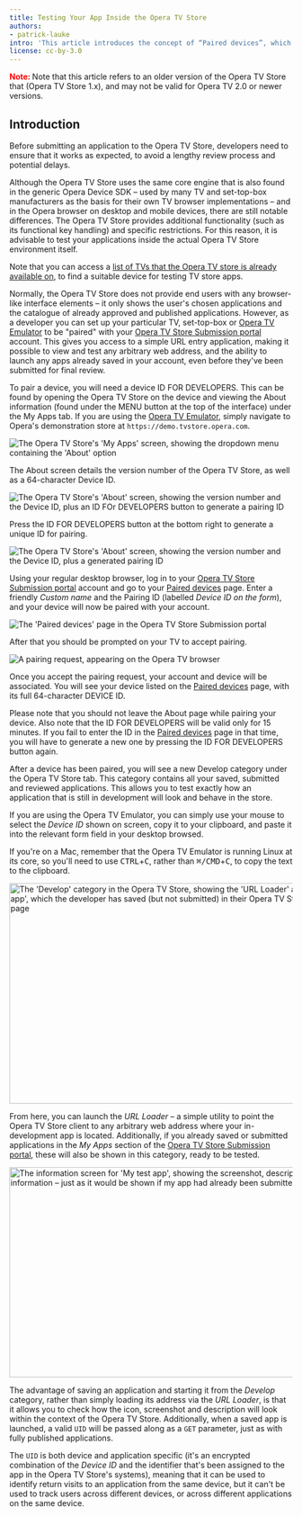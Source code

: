 ```yaml
---
title: Testing Your App Inside the Opera TV Store
authors:
- patrick-lauke
intro: 'This article introduces the concept of “Paired devices”, which allows developers to test their applications directly inside the Opera TV Store even before they’ve been submitted.'
license: cc-by-3.0
---
```


<font color="red"><b>Note: </b></font> Note that this article refers to an older version of the Opera TV Store that (Opera TV Store 1.x), and may not be valid for Opera TV 2.0 or newer versions.

<h2>Introduction</h2>

<p>Before submitting an application to the Opera TV Store, developers need to ensure that it works as expected, to avoid a lengthy review process and potential delays.</p>

<p>Although the Opera TV Store uses the same core engine that is also found in the generic Opera Device SDK – used by many TV and set-top-box manufacturers as the basis for their own TV browser implementations – and in the Opera browser on desktop and mobile devices, there are still notable differences. The Opera TV Store provides additional functionality (such as its functional key handling) and specific restrictions. For this reason, it is advisable to test your applications inside the actual Opera TV Store environment itself.</p>

<p class="note">Note that you can access a <a href="http://forums.opera.com/discussion/1832897/opera-tv-store-retail-device-list">list of TVs that the Opera TV store is already available on</a>, to find a suitable device for testing TV store apps.</p>

<p>Normally, the Opera TV Store does not provide end users with any browser-like interface elements – it only shows the user's chosen applications and the catalogue of already approved and published applications. However, as a developer you can set up your particular TV, set-top-box or <a href="http://www.operasoftware.com/products/tv-emulator">Opera TV Emulator</a> to be "paired" with your <a href="https://publish.tvstore.opera.com">Opera TV Store Submission portal</a> account. This gives you access to a simple URL entry application, making it possible to view and test any arbitrary web address, and the ability to launch any apps already saved in your account, even before they've been submitted for final review.</p>

<p>To pair a device, you will need a device ID FOR DEVELOPERS. This can be found by opening the Opera TV Store on the device and viewing the About information (found under the MENU button at the top of the interface) under the My Apps tab. If you are using the <a href="http://www.operasoftware.com/products/tv-emulator">Opera TV Emulator</a>, simply navigate to Opera's demonstration store at <code>https://demo.tvstore.opera.com</code>.</p>

<p>
<img src="{{ page.id }}/opera-tv-store-emulator-my-apps-menu.jpg" alt="The Opera TV Store's 'My Apps' screen, showing the dropdown menu containing the 'About' option">
</p>

<p>The About screen details the version number of the Opera TV Store, as well as a 64-character Device ID.</p>

<p>
<img src="{{ page.id }}/tv-store-device-id-2.jpg" alt="The Opera TV Store's 'About' screen, showing the version number and the Device ID, plus an ID FOr DEVELOPERS button to generate a pairing ID">
</p>


<p>Press the ID FOR DEVELOPERS button at the bottom right to generate a unique ID for pairing.</p>

<p>
<img src="{{ page.id }}/tv-store-device-id-3.jpg" alt="The Opera TV Store's 'About' screen, showing the version number and the Device ID, plus a generated pairing ID">
</p>

<p>Using your regular desktop browser, log in to your <a href="https://publish.tvstore.opera.com">Opera TV Store Submission portal</a> account and go to your <a href="https://publish.tvstore.opera.com/paired_devices/">Paired devices</a> page. Enter a friendly <cite>Custom name</cite> and the Pairing ID (labelled <cite>Device ID on the form</cite>), and your device will now be paired with your account.</p>

<p>
<img src="{{ page.id }}/tv-store-submission-portal.jpg" alt="The 'Paired devices' page in the Opera TV Store Submission portal">
</p>

<p>After that you should be prompted on your TV to accept pairing.</p>

<p>
<img src="{{ page.id }}/accept-pair-request-dialog.jpg" alt="A pairing request, appearing on the Opera TV browser">
</p>

<p>Once you accept the pairing request, your account and device will be associated. You will see your device listed on the <a href="https://publish.tvstore.opera.com/paired_devices/">Paired devices</a> page, with its full 64-character DEVICE ID.</p>

<p>Please note that you should not leave the About page while pairing your device. Also note that the ID FOR DEVELOPERS will be valid only for 15 minutes. If you fail to enter the ID in the <a href="https://publish.tvstore.opera.com/paired_devices/">Paired devices</a> page in that time, you will have to generate a new one by pressing the ID FOR DEVELOPERS button again.</p>

<p>After a device has been paired, you will see a new Develop category under the Opera TV Store tab. This category contains all your saved, submitted and reviewed applications. This allows you to test exactly how an application that is still in development will look and behave in the store.</p>

<div class="note">
<p>If you are using the Opera TV Emulator, you can simply use your mouse to select the <cite>Device ID</cite> shown on screen, copy it to your clipboard, and paste it into the relevant form field in your desktop browsed.</p>

<p>If you're on a Mac, remember that the Opera TV Emulator is running Linux at its core, so you'll need to use <kbd>CTRL</kbd>+<kbd>C</kbd>, rather than <kbd>⌘/CMD</kbd>+<kbd>C</kbd>, to copy the text to the clipboard.</p>
</div>

<p>
<img src="{{ page.id }}/opera-tv-store-develop-category.jpg" alt="The 'Develop' category in the Opera TV Store, showing the 'URL Loader' app as well as 'My test app', which the developer has saved (but not submitted) in their Opera TV Store Submission portal page" width="665" height="392">
</p>

<p>From here, you can launch the <cite>URL Loader</cite> – a simple utility to point the Opera TV Store client to any arbitrary web address where your in-development app is located. Additionally, if you already saved or submitted  applications in the <cite>My Apps</cite> section of the <a href="https://publish.tvstore.opera.com">Opera TV Store Submission portal</a>, these will also be shown in this category, ready to be tested.</p>

<p>
<img src="{{ page.id }}/opera-tv-store-test-app-info.jpg" alt="The information screen for 'My test app', showing the screenshot, description, support information – just as it would be shown if my app had already been submitted and approved" width="665" height="374">
</p>

<p>The advantage of saving an application and starting it from the <cite>Develop</cite> category, rather than simply loading its address via the <cite>URL Loader</cite>, is that it allows you to check how the icon, screenshot and description will look within the context of the Opera TV Store. Additionally, when a saved app is launched, a valid <code>UID</code> will be passed along as a <code>GET</code> parameter, just as with fully published applications.</p>

<p class="note">The <code>UID</code> is both device and application specific (it's an encrypted combination of the <cite>Device ID</cite> and the identifier that's been assigned to the app in the Opera TV Store's systems), meaning that it can be used to identify return visits to an application from the same device, but it can't be used to track users across different devices, or across different applications on the same device.</p>

